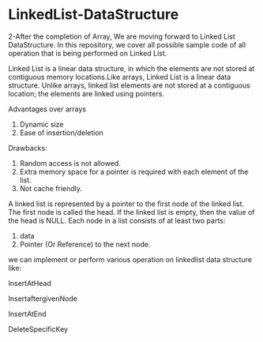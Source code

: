 # LinkedList-DataStructure
2-After the completion of Array, We are moving forward to Linked List DataStructure. In this repository, we cover all possible sample code of  all operation that is being performed on Linked List.


Linked List is a linear data structure, in which the elements are not stored at contiguous memory locations.Like arrays, Linked List is a linear data structure. Unlike arrays, linked list elements are not stored at a contiguous location; the elements are linked using pointers.


Advantages over arrays
1) Dynamic size
2) Ease of insertion/deletion


Drawbacks:
1) Random access is not allowed.
2) Extra memory space for a pointer is required with each element of the list.
3) Not cache friendly.


A linked list is represented by a pointer to the first node of the linked list. The first node is called the head. If the linked list is empty, then the value of the head is NULL.
Each node in a list consists of at least two parts:
1) data
2) Pointer (Or Reference) to the next node.

we can implement or perform various operation on linkedlist data structure like:

InsertAtHead

InsertaftergivenNode

InsertAtEnd

DeleteSpecificKey
